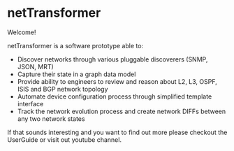 netTransformer
==============
Welcome!

netTransformer is a software prototype able to:
*	Discover networks through various pluggable discoverers (SNMP, JSON, MRT)
*	Capture their state in a graph data model
*	Provide ability to engineers to review and reason about L2, L3, OSPF, ISIS and BGP network topology
*	Automate device configuration process through simplified template interface
*	Track the network evolution process and create network DIFFs between any two network states

If that sounds interesting and you want to find out more please checkout the UserGuide or visit out youtube channel. 

